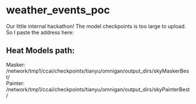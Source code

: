 # weather_events_poc
Our little internal hackathon!
The model checkpoints is too large to upload. So I paste the address here:

## Heat Models path:
Masker: /network/tmp1/ccai/checkpoints/tianyu/omnigan/output_dirs/skyMaskerBest/  
Painter: /network/tmp1/ccai/checkpoints/tianyu/omnigan/output_dirs/skyPainterBest/
